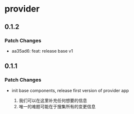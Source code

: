 # provider

## 0.1.2

### Patch Changes

- aa35ad6: feat: release base v1

## 0.1.1

### Patch Changes

- init base components, release first version of provider app

  1. 我们可以在这里补充任何想要的信息
  2. 唯一的难题可能在于搜集所有的变更信息
